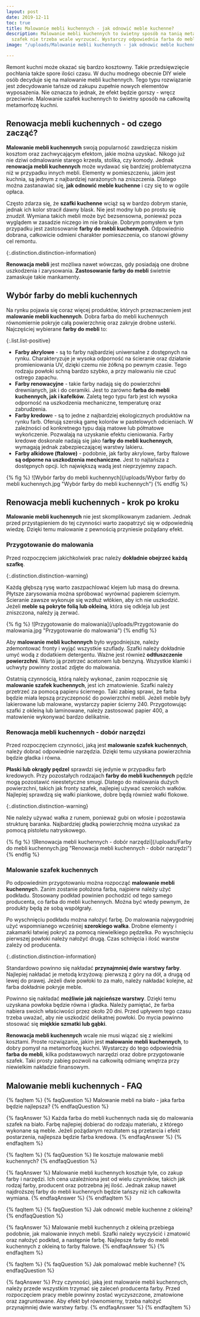 ```yaml
---
layout: post
date: 2019-12-11
toc: true
title: Malowanie mebli kuchennych - jak odnowić meble kuchenne?
description: Malowanie mebli kuchennych to świetny sposób na tanią metamorfozę. Niemodnych
  szafek nie trzeba wcale wyrzucać. Wystarczy odpowiednia farba do mebli kuchennych.
image: "/uploads/Malowanie mebli kuchennych - jak odnowic meble kuchenne.jpg"

---
```

Remont kuchni może okazać się bardzo kosztowny. Takie przedsięwzięcie pochłania także spore ilości czasu. W duchu modnego obecnie DIY wiele osób decyduje się na malowanie mebli kuchennych. Tego typu rozwiązanie jest zdecydowanie tańsze od zakupu zupełnie nowych elementów wyposażenia. Nie oznacza to jednak, że efekt będzie gorszy - wręcz przeciwnie. Malowanie szafek kuchennych to świetny sposób na całkowitą metamorfozę kuchni.

## Renowacja mebli kuchennych - od czego zacząć?

**Malowanie mebli kuchennych** swoją popularność zawdzięcza niskim kosztom oraz zachwycającym efektom, jakie można uzyskać. Nikogo już nie dziwi odmalowanie starego krzesła, stolika, czy komody. Jednak **renowacja mebli kuchennych** może wydawać się bardziej problematyczna niż w przypadku innych mebli. Elementy w pomieszczeniu, jakim jest kuchnia, są jednym z najbardziej narażonych na zniszczenia. Dlatego można zastanawiać się, **jak odnowić meble kuchenne** i czy się to w ogóle opłaca.

Często zdarza się, że **szafki kuchenne** wciąż są w bardzo dobrym stanie, jednak ich kolor stracił dawny blask. Nie jest modny lub po prostu się znudził. Wymiana takich mebli może być bezsensowna, ponieważ poza wyglądem w zasadzie niczego im nie brakuje. Dobrym pomysłem w tym przypadku jest zastosowanie **farby do mebli kuchennych**. Odpowiednio dobrana, całkowicie odmieni charakter pomieszczenia, co stanowi główny cel remontu.

{:.distinction.distinction-information}

**Renowacja mebli** jest możliwa nawet wówczas, gdy posiadają one drobne uszkodzenia i zarysowania. **Zastosowanie farby do mebli** świetnie zamaskuje takie mankamenty.

## Wybór farby do mebli kuchennych

Na rynku pojawia się coraz więcej produktów, których przeznaczeniem jest **malowanie mebli kuchennych**. Dobra farba do mebli kuchennych równomiernie pokryje całą powierzchnię oraz zakryje drobne usterki. Najczęściej wybierane **farby do mebli** to:

{:.list.list-positive}

* **Farby akrylowe** - są to farby najbardziej uniwersalne z dostępnych na rynku. Charakteryzuje je wysoka odporność na ścieranie oraz działanie promieniowania UV, dzięki czemu nie żółkną po pewnym czasie. Tego rodzaju powłoki schną bardzo szybko, a przy malowaniu nie czuć ostrego zapachu.
* **Farby renowacyjne** - takie farby nadają się do powierzchni drewnianych, jak i do ceramiki. Jest to zarówno **farba do mebli kuchennych, jak i kafelków.** Zaletą tego typu farb jest ich wysoka odporność na uszkodzenia mechaniczne, temperaturę oraz zabrudzenia.
* **Farby kredow**e - są to jedne z najbardziej ekologicznych produktów na rynku farb. Oferują szeroką gamę kolorów w pastelowych odcieniach. W zależności od konkretnego typu dają matowe lub półmatowe wykończenie. Pozwalają na uzyskanie efektu cieniowania. Farby kredowe doskonale nadają się jako f**arby do mebli kuchennych**, wymagają jednak zabezpieczającej warstwy lakieru.
* **Farby alkidowe (ftalowe)** - podobnie, jak farby akrylowe, farby ftalowe **są odporne na uszkodzenia mechaniczne**. Jest to najtańsza z dostępnych opcji. Ich największą wadą jest nieprzyjemny zapach.

{% fig %}
![Wybór farby do mebli kuchennych](/uploads/Wybor farby do mebli kuchennych.jpg "Wybór farby do mebli kuchennych")
{% endfig %}

## Renowacja mebli kuchennych - krok po kroku

**Malowanie mebli kuchennych** nie jest skomplikowanym zadaniem. Jednak przed przystąpieniem do tej czynności warto zaopatrzyć się w odpowiednią wiedzę. Dzięki temu malowanie z pewnością przyniesie pożądany efekt.

### Przygotowanie do malowania

Przed rozpoczęciem jakichkolwiek prac należy **dokładnie obejrzeć każdą szafkę**.

{:.distinction.distinction-warning}

Każdą głębszą rysę warto zaszpachlować klejem lub masą do drewna. Płytsze zarysowania można spróbować wyrównać papierem ściernym. Ścieranie zawsze wykonuje się wzdłuż włókien, aby ich nie uszkodzić. Jeżeli **meble są pokryte folią lub okleiną**, która się odkleja lub jest zniszczona, należy ją zerwać.

{% fig %}
![Przygotowanie do malowania](/uploads/Przygotowanie do malowania.jpg "Przygotowanie do malowania")
{% endfig %}

Aby **malowanie mebli kuchennych** było wygodniejsze, należy zdemontować fronty i wyjąć wszystkie szuflady. Szafki należy dokładnie umyć wodą z dodatkiem detergentu. Ważne jest również **odtłuszczenie powierzchni**. Warto ją przetrzeć acetonem lub benzyną. Wszystkie klamki i uchwyty powinny zostać zdjęte do malowania.

Ostatnią czynnością, którą należy wykonać, zanim rozpocznie się **malowanie szafek kuchennych**, jest ich zmatowienie. Szafki należy przetrzeć za pomocą papieru ściernego. Taki zabieg sprawi, że farba będzie miała lepszą przyczepność do powierzchni mebli. Jeżeli meble były lakierowane lub malowane, wystarczy papier ścierny 240. Przygotowując szafki z okleiną lub laminowane, należy zastosować papier 400, a matowienie wykonywać bardzo delikatnie.

### Renowacja mebli kuchennych - dobór narzędzi

Przed rozpoczęciem czynności, jaką jest **malowanie szafek kuchennych**, należy dobrać odpowiednie narzędzia. Dzięki temu uzyskana powierzchnia będzie gładka i równa.

**Płaski lub okrągły pędzel** sprawdzi się jedynie w przypadku farb kredowych. Przy pozostałych rodzajach **farby do mebli kuchennych** pędzle mogą pozostawić nieestetyczne smugi. Dlatego do malowania dużych powierzchni, takich jak fronty szafek, najlepiej używać szerokich wałków. Najlepiej sprawdzą się wałki piankowe, dobre będą również wałki flokowe.

{:.distinction.distinction-warning}

Nie należy używać wałka z runem, ponieważ gubi on włosie i pozostawia strukturę baranka. Najbardziej gładką powierzchnię można uzyskać za pomocą pistoletu natryskowego.

{% fig %}
![Renowacja mebli kuchennych - dobór narzędzi](/uploads/Farby do mebli kuchennych.jpg "Renowacja mebli kuchennych - dobór narzędzi")
{% endfig %}


### Malowanie szafek kuchennych

Po odpowiednim przygotowaniu można rozpocząć **malowanie mebli kuchennyc**h. Zanim zostanie położona farba, najpierw należy użyć podkładu. Stosowany podkład powinien pochodzić od tego samego producenta, co farba do mebli kuchennych. Można być wtedy pewnym, że produkty będą ze sobą współgrały.

Po wyschnięciu podkładu można nałożyć farbę. Do malowania najwygodniej użyć wspomnianego wcześniej **szerokiego wałka**. Drobne elementy i zakamarki łatwiej pokryć za pomocą niewielkiego pędzelka. Po wyschnięciu pierwszej powłoki należy nałożyć drugą. Czas schnięcia i ilość warstw zależy od producenta.

{:.distinction.distinction-information}

Standardowo powinno się nakładać **przynajmniej dwie warstwy farby**. Najlepiej nakładać je metodą krzyżową: pierwszą z góry na dół, a drugą od lewej do prawej. Jeżeli dwie powłoki to za mało, należy nakładać kolejne, aż farba dokładnie pokryje meble.

Powinno się nakładać **możliwie jak najcieńsze warstwy**. Dzięki temu uzyskana powłoka będzie równa i gładka. Należy pamiętać, że farba nabiera swoich właściwości przez około 20 dni. Przed upływem tego czasu trzeba uważać, aby nie uszkodzić delikatnej powłoki. Do mycia powinno stosować się **miękkie szmatki lub gąbki**.

**Renowacja mebli kuchennych** wcale nie musi wiązać się z wielkimi kosztami. Proste rozwiązanie, jakim jest **malowanie mebli kuchennych**, to dobry pomysł na metamorfozę kuchni. Wystarczy do tego odpowiednia **farba do mebli**, kilka podstawowych narzędzi oraz dobre przygotowanie szafek. Taki prosty zabieg pozwoli na całkowitą odmianę wnętrza przy niewielkim nakładzie finansowym.

## Malowanie mebli kuchennych - FAQ

{% faqItem %}
{% faqQuestion %}
Malowanie mebli na biało - jaka farba będzie najlepsza?
{% endfaqQuestion %}

{% faqAnswer %}
Każda farba do mebli kuchennych nada się do malowania szafek na biało. Farbę najlepiej dobierać do rodzaju materiału, z którego wykonane są meble. Jeżeli pożądanym rezultatem są przetarcia i efekt postarzenia, najlepsza będzie farba kredowa.
{% endfaqAnswer %}
{% endfaqItem %}

{% faqItem %}
{% faqQuestion %}
Ile kosztuje malowanie mebli kuchennych?
{% endfaqQuestion %}

{% faqAnswer %}
Malowanie mebli kuchennych kosztuje tyle, co zakup farby i narzędzi. Ich cena uzależniona jest od wielu czynników, takich jak rodzaj farby, producent oraz potrzebna jej ilość. Jednak zakup nawet najdroższej farby do mebli kuchennych będzie tańszy niż ich całkowita wymiana.
{% endfaqAnswer %}
{% endfaqItem %}

{% faqItem %}
{% faqQuestion %}
Jak odnowić meble kuchenne z okleiną?
{% endfaqQuestion %}

{% faqAnswer %}
Malowanie mebli kuchennych z okleiną przebiega podobnie, jak malowanie innych mebli. Szafki należy wyczyścić i zmatowić oraz nałożyć podkład, a następnie farbę. Najlepsze farby do mebli kuchennych z okleiną to farby ftalowe.
{% endfaqAnswer %}
{% endfaqItem %}

{% faqItem %}
{% faqQuestion %}
Jak pomalować meble kuchenne?
{% endfaqQuestion %}

{% faqAnswer %}
Przy czynności, jaką jest malowanie mebli kuchennych, należy przede wszystkim trzymać się zaleceń producenta farby. Przed rozpoczęciem pracy meble powinny zostać wyczyszczone, zmatowione oraz zagruntowane. Aby efekt był równomierny, trzeba nałożyć przynajmniej dwie warstwy farby.
{% endfaqAnswer %}
{% endfaqItem %}
